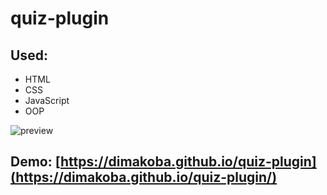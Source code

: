 # quiz-plugin

## Used:
- HTML
- CSS
- JavaScript
- OOP

![preview](http://i.piccy.info/i9/dbe7225fc211d6d7d2162dc569d1bec6/1631735951/16303/1441924/QuizPlagin.png)

## Demo:  [https://dimakoba.github.io/quiz-plugin](https://dimakoba.github.io/quiz-plugin/)


